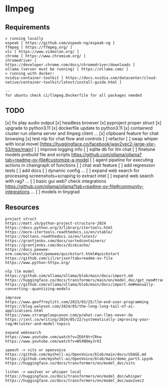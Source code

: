 # llmpeg

## Requirements
````
> running locally
espeak [ https://github.com/espeak-ng/espeak-ng ] 
ffmpeg [ https://ffmpeg.org/ ]
vlc [ https://www.videolan.org/ ]
chrome [ https://www.chromium.org/ ]
chromedriver [ https://developer.chrome.com/docs/chromedriver/downloads ]
ollama (server must be running) [ https://ollama.com/ ]
> running with docker:
nvidia-container-toolkit [ https://docs.nvidia.com/datacenter/cloud-native/container-toolkit/latest/install-guide.html ]

--
for ubuntu check ci/llmpeg.Dockerfile for all packages needed 
````

## TODO
[x] fix play audio output
[x] headless browser
[x] pyproject proper struct
[x] upgrade to python3.11
[x] dockerfile update to python3.11
[x] containerd cluster run ollama server and llmpeg client
...
[x] clipboard feature for chat browsing
[x] test nlp for chat flow and controls
[ ] refactor
[ ] swap whiper with local movel [https://huggingface.co/facebook/wav2vec2-large-xlsr-53/tree/main]
[ ] improve logging info 
[ ] sqlite db for llm chat
[ ] finetune models prebuild file and scripts https://github.com/ollama/ollama?tab=readme-ov-file#customize-a-model
[ ] agent pipeline for executing actions in chaingraph of functions
[ ] chat wait feature
[ ] add regression tests
[ ] add docs
[ ] dynamic config 
...
[ ] expand web search for processing screenshots+scraping to extract intel
[ ] expand web search with rag?
...
[ ] basic gui web? check integrations https://github.com/ollama/ollama?tab=readme-ov-file#community-integrations
...
[ ] models in tinygrad
## Resources

````
project struct 
https://matt.sh/python-project-structure-2024
https://docs.python.org/3/library/itertools.html
https://more-itertools.readthedocs.io/en/stable/
https://boltons.readthedocs.io/en/latest/
https://grantjenks.com/docs/sortedcontainers/
https://grantjenks.com/docs/diskcache/
https://docs.peewee-orm.com/en/latest/peewee/quickstart.html#quickstart
https://github.com/ijl/orjson?tab=readme-ov-file
https://www.python-httpx.org/
````

````
nlp llm model
https://github.com/ollama/ollama/blob/main/docs/import.md
https://huggingface.co/docs/transformers/main/en/model_doc/gpt_neo#transformers.GPTNeoForCausalLM
https://github.com/ollama/ollama/blob/main/docs/import.md#manually-converting--quantizing-models
````


````
improve
https://www.geoffreylitt.com/2023/03/25/llm-end-user-programming
https://blog.waleson.com/2024/05/the-long-long-tail-of-ai-applications.html
https://www.strangeloopcanon.com/p/what-can-llms-never-do
https://jxnl.co/writing/2024/05/22/systematically-improving-your-rag/#cluster-and-model-topics
````

````
expand websearch
https://www.youtube.com/watch?v=ZE6t9trCRnw
https://www.youtube.com/watch?v=W5XNOmyJr6I
````

````
speech -> vits or openvoice 
https://github.com/myshell-ai/OpenVoice/blob/main/docs/USAGE.md
https://github.com/myshell-ai/OpenVoice/blob/main/demo_part3.ipynb
https://huggingface.co/docs/transformers/en/model_doc/vits
````

````
listen -> wav2vec or whisper local 
https://huggingface.co/docs/transformers/en/model_doc/whisper
https://huggingface.co/docs/transformers/en/model_doc/wav2vec2
````

